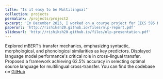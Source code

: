 ```yaml
---
title: "Is it easy to be Multilingual"
collection: projects
permalink: /projects/project2
excerpt: 'In December 2023, I worked on a course project for EECS 595 Natural Language Processing course at University of Michigan'
paperurl: 'http://rishiksh20.github.io/files/nlp-report.pdf'
slidesurl: 'http://rishiksh20.github.io/files/nlp-presentation.pdf'
---
```


Explored mBERT’s transfer mechanics, emphasizing syntactic, morphological, and phonological similarities as key predictors. Displayed language model performance's critical role in cross-lingual transfer. Proposed a framework achieving 62.5% accuracy in selecting optimal source language for multilingual cross-transfer. You can find the codebase on [GitHub](https://github.com/EECS595-Multilingual/Is-it-easy-to-be-multilingual)